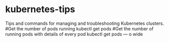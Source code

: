 # kubernetes-tips
Tips and commands for managing and troubleshooting Kubernetes clusters.
#Get the number of pods running
kubectl get pods
#Get the number of running pods with details of every pod
kubectl get pods — o wide
